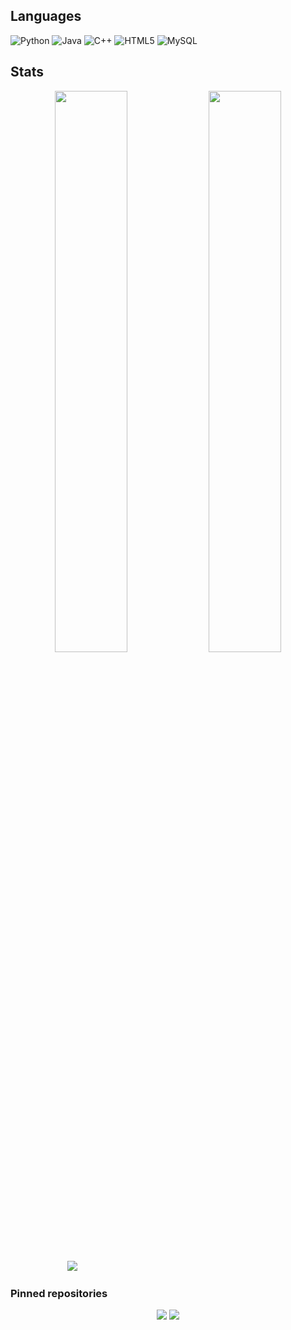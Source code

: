 ## 

## Languages

![Python](https://img.shields.io/badge/-Python-black?style=flat-square&logo=Python)
![Java](https://img.shields.io/badge/-java-E34A86?style=flat-square&logo=java)
![C++](https://img.shields.io/badge/-C++-00599C?style=flat-square&logo=c)
![HTML5](https://img.shields.io/badge/-HTML5-E34F26?style=flat-square&logo=html5&logoColor=white)
![MySQL](https://img.shields.io/badge/-MySQL-black?style=flat-square&logo=mysql)

## Stats
<p align="center">
<img width="48%" src="https://github-readme-stats.vercel.app/api?username=phatng45&show_icons=true&theme=swift" />
<img width="48%" src="https://github-readme-streak-stats.herokuapp.com/?user=phatng45&theme=swift" />
<img src="https://github-readme-stats.vercel.app/api/top-langs/?username=phatng45&theme=swift&langs_count=10&layout=compact" />
<img width = "60%" />
</p>

### Pinned repositories
<p align="center">
  <img src="https://github-readme-stats.vercel.app/api/pin/?username=phatng45&repo=Preprocessing-Data&show_icons=true&theme=swift" />
  <img src="https://github-readme-stats.vercel.app/api/pin/?username=phatng45&repo=Slang_Dictionary&show_icons=true&theme=swift" />
</p>
